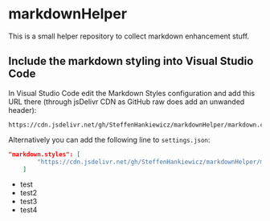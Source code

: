 # markdownHelper
This is a small helper repository to collect markdown enhancement stuff.


## Include the markdown styling into Visual Studio Code
In Visual Studio Code edit the Markdown Styles configuration and add this URL there (through jsDelivr CDN as GitHub raw does add an unwanded header): 

```
https://cdn.jsdelivr.net/gh/SteffenHankiewicz/markdownHelper/markdown.css
```

Alternatively you can add the following line to `settings.json`:

```json
"markdown.styles": [
        "https://cdn.jsdelivr.net/gh/SteffenHankiewicz/markdownHelper/markdown.csss"
    ]
```

- test
- test2
- test3
- test4
